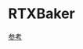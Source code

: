 # RTXBaker

[参考](https://github.com/zhing2006/GPU-Ray-Tracing-in-One-Weekend-by-Unity-2019.3#gpu-ray-tracing-in-one-weekend-by-unity-20193)
